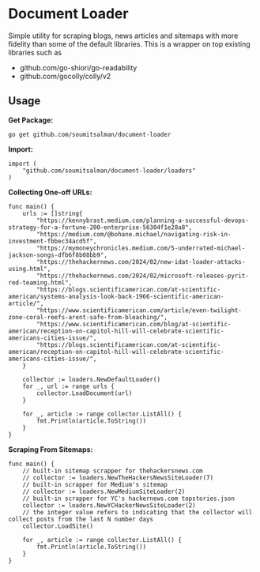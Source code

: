 # Document Loader
Simple utility for scraping blogs, news articles and sitemaps with more fidelity than some of the default libraries.
This is a wrapper on top existing libraries such as
- github.com/go-shiori/go-readability
- github.com/gocolly/colly/v2

## Usage

**Get Package:**
```
go get github.com/soumitsalman/document-loader
```

**Import:**
```
import (
	"github.com/soumitsalman/document-loader/loaders"
)
```

**Collecting One-off URLs:**
```
func main() {
	urls := []string{
		"https://kennybrast.medium.com/planning-a-successful-devops-strategy-for-a-fortune-200-enterprise-56304f1e28a8",
		"https://medium.com/@bohane.michael/navigating-risk-in-investment-fbbec34acd5f",
		"https://mymoneychronicles.medium.com/5-underrated-michael-jackson-songs-dfb6f8b08bb9",
		"https://thehackernews.com/2024/02/new-idat-loader-attacks-using.html",
		"https://thehackernews.com/2024/02/microsoft-releases-pyrit-red-teaming.html",
		"https://blogs.scientificamerican.com/at-scientific-american/systems-analysis-look-back-1966-scientific-american-article/",
		"https://www.scientificamerican.com/article/even-twilight-zone-coral-reefs-arent-safe-from-bleaching/",
		"https://www.scientificamerican.com/blog/at-scientific-american/reception-on-capitol-hill-will-celebrate-scientific-americans-cities-issue/",
		"https://blogs.scientificamerican.com/at-scientific-american/reception-on-capitol-hill-will-celebrate-scientific-americans-cities-issue/",
	}

	collector := loaders.NewDefaultLoader()
	for _, url := range urls {
	 	collector.LoadDocument(url)
	}

	for _, article := range collector.ListAll() {
		fmt.Println(article.ToString())
	}
}
```
**Scraping From Sitemaps:**
```
func main() {
	// built-in sitemap scrapper for thehackersnews.com
	// collector := loaders.NewTheHackersNewsSiteLoader(7)
	// built-in scrapper for Medium's sitemap
	// collector := loaders.NewMediumSiteLoader(2)
	// built-in scrapper for YC's hackernews.com topstories.json
	collector := loaders.NewYCHackerNewsSiteLoader(2)
	// the integer value refers to indicating that the collector will collect posts from the last N number days
	collector.LoadSite()

	for _, article := range collector.ListAll() {
		fmt.Println(article.ToString())
	}
}

```


